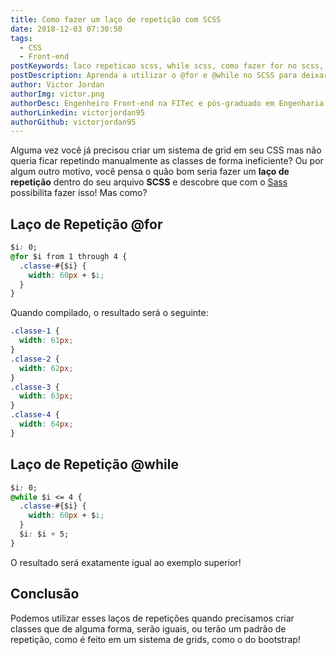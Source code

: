 ```yaml
---
title: Como fazer um laço de repetição com SCSS
date: 2018-12-03 07:30:50
tags:
  - CSS
  - Front-end
postKeywords: laco repeticao scss, while scss, como fazer for no scss, css while, css for, repetir classes css
postDescription: Aprenda a utilizar o @for e @while no SCSS para deixar seus arquivos de estilo mais poderosos!
author: Victor Jordan
authorImg: victor.png
authorDesc: Engenheiro Front-end na FITec e pós-graduado em Engenharia de Software pela PUC-MG e formado em Banco de Dados pela Fatec, apaixonado por usabilidade, performance e UX!
authorLinkedin: victorjordan95
authorGithub: victorjordan95
---
```


Alguma vez você já precisou criar um sistema de grid em seu CSS mas não queria ficar repetindo manualmente as classes de forma ineficiente? Ou por algum outro motivo, você pensa o quão bom seria fazer um **laço de repetição** dentro do seu arquivo **SCSS** e descobre que com o [Sass](https://sass-lang.com/) possibilita fazer isso! Mas como?

<!-- more -->

## Laço de Repetição @for

```css
$i: 0;
@for $i from 1 through 4 {
  .classe-#{$i} {
    width: 60px + $i;
  }
}
```

Quando compilado, o resultado será o seguinte:

```css
.classe-1 {
  width: 61px;
}
.classe-2 {
  width: 62px;
}
.classe-3 {
  width: 63px;
}
.classe-4 {
  width: 64px;
}
```

## Laço de Repetição @while

```css
$i: 0;
@while $i <= 4 {
  .classe-#{$i} {
    width: 60px + $i;
  }
  $i: $i + 5;
}
```

O resultado será exatamente igual ao exemplo superior!

## Conclusão

Podemos utilizar esses laços de repetições quando precisamos criar classes que de alguma forma, serão iguais, ou terão um padrão de repetição, como é feito em um sistema de grids, como o do bootstrap!
